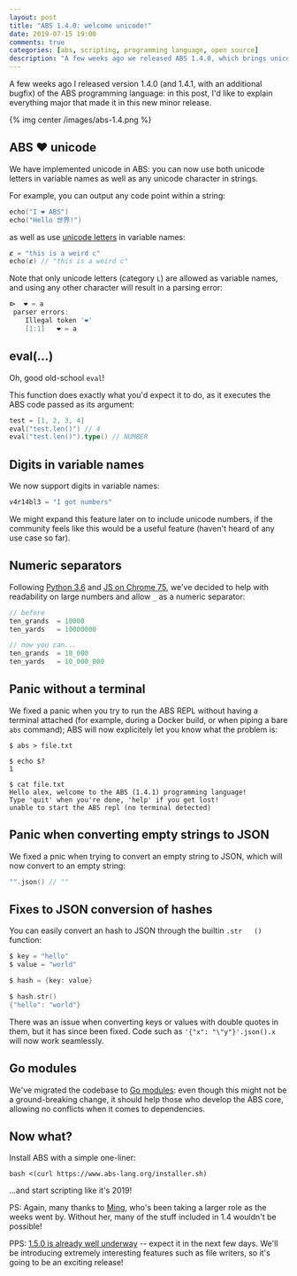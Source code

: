 ```yaml
---
layout: post
title: "ABS 1.4.0: welcome unicode!"
date: 2019-07-15 19:00
comments: true
categories: [abs, scripting, programming language, open source]
description: "A few weeks ago we released ABS 1.4.0, which brings unicode, a few more features and some bugfixes to the language."
---
```


A few weeks ago I released version 1.4.0 (and 1.4.1, with an additional bugfix)
of the ABS programming language: in this post, I'd like to explain everything
major that made it in this new minor release.

{% img center /images/abs-1.4.png %}

<!-- more -->

## ABS ❤ unicode

We have implemented unicode in ABS: you can now use both
unicode letters in variable names as well as any
unicode character in strings.

For example, you can output any code point within a string:

``` go
echo("I ❤ ABS")
echo("Hello 世界!")
```

as well as use [unicode letters](https://www.compart.com/en/unicode/category) in variable names:

``` go
ȼ = "this is a weird c"
echo(ȼ) // "this is a weird c"
```

Note that only unicode letters (category `L`) are allowed as variable
names, and using any other character will result in a parsing error:

``` go
⧐  ❤ = a
 parser errors:
	Illegal token '❤'
	[1:1]	❤ = a
```

## eval(...)

Oh, good old-school `eval`!

This function does exactly what you'd expect it to do, as it executes
the ABS code passed as its argument:

``` go
test = [1, 2, 3, 4]
eval("test.len()") // 4
eval("test.len()").type() // NUMBER
```

## Digits in variable names

We now support digits in variable names:

``` go
v4r14bl3 = "I got numbers"
```

We might expand this feature later on to include unicode numbers,
if the community feels like this would be a useful feature (haven't
heard of any use case so far).

## Numeric separators

Following [Python 3.6](https://www.python.org/dev/peps/pep-0515/)
and [JS on Chrome 75](https://github.com/tc39/proposal-numeric-separator),
we've decided to help with readability on large numbers and allow
`_` as a numeric separator:

``` go
// before
ten_grands  = 10000
ten_yards   = 10000000

// now you can...
ten_grands  = 10_000
ten_yards   = 10_000_000
```

## Panic without a terminal

We fixed a panic when you try to run the ABS REPL without
having a terminal attached (for example, during a Docker
build, or when piping a bare `abs` command); ABS will now
explicitely let you know what the problem is:

```
$ abs > file.txt

$ echo $?
1

$ cat file.txt 
Hello alex, welcome to the ABS (1.4.1) programming language!
Type 'quit' when you're done, 'help' if you get lost!
unable to start the ABS repl (no terminal detected)
```

## Panic when converting empty strings to JSON

We fixed a pnic when trying to convert an empty string
to JSON, which will now convert to an empty string:

``` go
"".json() // ""
```

## Fixes to JSON conversion of hashes

You can easily convert an hash to JSON through the
builtin `.str   ()` function:

``` go
$ key = "hello"
$ value = "world"

$ hash = {key: value}

$ hash.str()
{"hello": "world"}
```

There was an issue when converting keys or values with
double quotes in them, but it has since been fixed.
Code such as `'{"x": "\"y"}'.json().x` will now work
seamlessly.

## Go modules

We've migrated the codebase to [Go modules](https://github.com/golang/go/wiki/Modules):
even though this might not be a ground-breaking change, it should
help those who develop the ABS core, allowing no conflicts when it
comes to dependencies.

## Now what?

Install ABS with a simple one-liner:

```
bash <(curl https://www.abs-lang.org/installer.sh)
```

...and start scripting like it's 2019!

PS: Again, many thanks to [Ming](https://github.com/mingwho),
who's been taking a larger role as the weeks went by. Without her,
many of the stuff included in 1.4 wouldn't be possible!

PPS: [1.5.0 is already well underway](https://github.com/abs-lang/abs/milestone/12) -- expect
it in the next few days. We'll be introducing extremely
interesting features such as file writers, so it's going
to be an exciting release!


